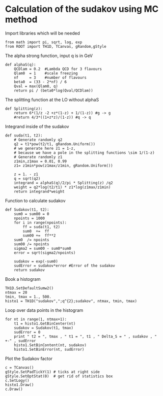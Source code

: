 # Calculation of the sudakov using MC method
Import libraries which will be needed
```
from math import pi, sqrt, log, exp
from ROOT import TH1D, TCanvas, gRandom,gStyle
```
The alpha strong function, input q is in GeV
```
def alphaS(q):
    QCDlam = 0.2  #Lambda QCD for 3 flavours
    Qlam0  = 1    #scale freezing
    nf     = 3    #number of flavours
    beta0  = (33 - 2*nf) / 6 
    Qval = max(Qlam0, q)
    return pi / (beta0*log(Qval/QCDlam))
```
The splitting function at the LO without alphaS 
```
def Splitting(z):
    return 6*(1/z -2 +z*(1-z) + 1/(1-z)) #g -> g
    #return 4/3*((1+z*z)/(1-z)) #q -> q
```
Integrand inside of the sudakov
```
def suda(t1, t2):
    # Generate randomly q2
    q2 = t1*pow(t2/t1, gRandom.Uniform())
    # we generate here z1 = 1-z, 
    # because we have a pole in the splitting functions \sim 1/(1-z)       
    # Generate randomly z1
    z1min,z1max = 0.01, 0.99
    z1= z1min*pow(z1max/z1min, gRandom.Uniform())

    z = 1. - z1
    q = sqrt(q2)
    integrand = alphaS(q)/2/pi * Splitting(z) /q2	 
    weight = q2*log(t2/t1) * z1*log(z1max/z1min)
    return integrand*weight 
```
Function to calculate sudakov
```
def Sudakov(t1, t2):
    sum0 = sum00 = 0
    npoints = 1000
    for i in range(npoints):
        ff = suda(t1, t2)
        sum0  +=  ff
        sum00 +=  ff**2
    sum0  /= npoints
    sum00 /= npoints
    sigma2 = sum00 - sum0*sum0
    error = sqrt(sigma2/npoints)

    sudakov = exp(-sum0)
    sudError = sudakov*error #Error of the sudakov
    return sudakov
```
Book a histogram
```
TH1D.SetDefaultSumw2()
ntmax = 20
tmin, tmax = 1., 500. 
histo1 = TH1D("sudakov",";q^{2};sudakov", ntmax, tmin, tmax)
```
Loop over data points in the histogram
```
for nt in range(1, ntmax+1):
    t1 = histo1.GetBinCenter(nt)
    sudakov = Sudakov(t1, tmax)
    sudError = 0
    print " t2 = ", tmax , " t1 = ", t1 , " Delta_S = " , sudakov , " +-" , sudError 
    histo1.SetBinContent(nt, sudakov)
    histo1.SetBinError(nt, sudError)
```
Plot the Sudakov factor
```
c = TCanvas()
gStyle.SetPadTickY(1) # ticks at right side
gStyle.SetOptStat(0)  # get rid of statistics box
c.SetLogy()
histo1.Draw()
c.Draw()
```
